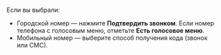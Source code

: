 
Если вы выбрали:

- Городской номер — нажмите **Подтвердить звонком**. Если номер телефона с голосовым меню, отметьте **Есть голосовое меню**.
- Мобильный номер — выберите способ получения кода (звонок или СМС).
